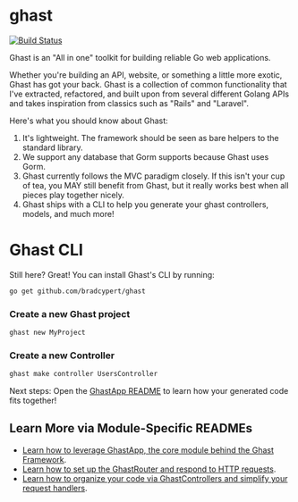 # ghast

[![Build Status](https://travis-ci.org/bradcypert/ghast.svg?branch=master)](https://travis-ci.org/bradcypert/ghast)

Ghast is an "All in one" toolkit for building reliable Go web applications.

Whether you're building an API, website, or something a little more exotic, Ghast has got your back. Ghast is a collection of common functionality that I've extracted, refactored, and built upon from several different Golang APIs and takes inspiration from classics such as "Rails" and "Laravel".

Here's what you should know about Ghast:

1. It's lightweight. The framework should be seen as bare helpers to the standard library.
2. We support any database that Gorm supports because Ghast uses Gorm.
3. Ghast currently follows the MVC paradigm closely. If this isn't your cup of tea, you MAY still benefit from Ghast, but it really works best when all pieces play together nicely.
4. Ghast ships with a CLI to help you generate your ghast controllers, models, and much more!

# Ghast CLI

Still here? Great! You can install Ghast's CLI by running:

```bash
go get github.com/bradcypert/ghast
```

### Create a new Ghast project

```bash
ghast new MyProject
```

### Create a new Controller

```bash
ghast make controller UsersController
```

Next steps: Open the [GhastApp README](./pkg/app/README.md) to learn how your generated code fits together!

## Learn More via Module-Specific READMEs
 - [Learn how to leverage GhastApp, the core module behind the Ghast Framework](./pkg/app/README.md).
 - [Learn how to set up the GhastRouter and respond to HTTP requests](./pkg/router/README.md).
 - [Learn how to organize your code via GhastControllers and simplify your request handlers](./pkg/controllers/README.md).